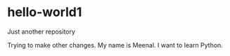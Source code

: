 # hello-world1
Just another repository


Trying to make other changes.
My name is Meenal. I want to learn Python.

